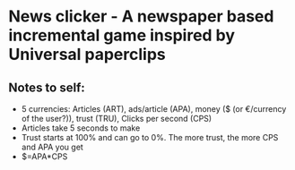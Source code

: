 # News clicker - A newspaper based incremental game inspired by Universal paperclips

## Notes to self:
- 5 currencies: Articles (ART), ads/article (APA), money ($ (or €/currency of the user?)), trust (TRU), Clicks per second (CPS)
 - Articles take 5 seconds to make
 - Trust starts at 100% and can go to 0%. The more trust, the more CPS and APA you get
 - $=APA\*CPS
